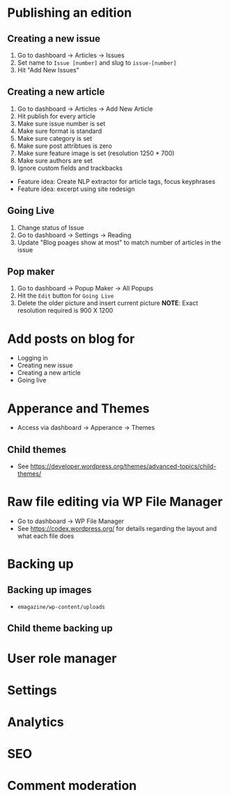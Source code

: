 # Publishing an edition
## Creating a new issue
1. Go to dashboard -> Articles -> Issues
2. Set name to `Issue [number]` and slug to `issue-[number]`
3. Hit "Add New Issues"
## Creating a new article
1. Go to dashboard -> Articles -> Add New Article
2. Hit publish for every article
3. Make sure issue number is set
4. Make sure format is standard
5. Make sure category is set
6. Make sure post attribtues is zero
7. Make sure feature image is set (resolution 1250 * 700)
8. Make sure authors are set
9. Ignore custom fields and trackbacks
* Feature idea: Create NLP extractor for article tags, focus keyphrases
* Feature idea: excerpt using site redesign
## Going Live
1. Change status of Issue
2. Go to dashboard -> Settings -> Reading
3. Update "Blog poages show at most" to match number of articles in the issue
## Pop maker
1. Go to dashboard -> Popup Maker -> All Popups
2. Hit the `Edit` button for `Going Live`
3. Delete the older picture and insert current picture
__NOTE__: Exact resolution required is 900 X 1200
# Add posts on blog for
* Logging in
* Creating new issue
* Creating a new article
* Going live
# Apperance and Themes
* Access via dashboard -> Apperance -> Themes
## Child themes
* See https://developer.wordpress.org/themes/advanced-topics/child-themes/
# Raw file editing via WP File Manager
* Go to dashboard -> WP File Manager
* See https://codex.wordpress.org/ for details regarding the layout and what
  each file does
# Backing up
## Backing up images
* `emagazine/wp-content/uploads`
## Child theme backing up
# User role manager
# Settings
# Analytics
# SEO
# Comment moderation
